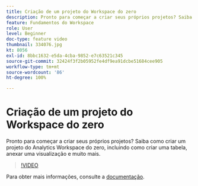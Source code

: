 ```yaml
---
title: Criação de um projeto do Workspace do zero
description: Pronto para começar a criar seus próprios projetos? Saiba como criar um projeto do Analytics Workspace do zero, incluindo como criar uma tabela, anexar uma visualização e muito mais.
feature: Fundamentos do Workspace
role: User
level: Beginner
doc-type: feature video
thumbnail: 334076.jpg
kt: 8056
exl-id: 8bbc1632-e5da-4cba-9852-e7c63521c345
source-git-commit: 32424f3f2b05952fe4df9ea91dcbe51684cee905
workflow-type: tm+mt
source-wordcount: '86'
ht-degree: 100%

---
```


# Criação de um projeto do Workspace do zero

Pronto para começar a criar seus próprios projetos? Saiba como criar um projeto do Analytics Workspace do zero, incluindo como criar uma tabela, anexar uma visualização e muito mais.

>[!VIDEO](https://video.tv.adobe.com/v/334076/?quality=12&learn=on)

Para obter mais informações, consulte a [documentação](https://experienceleague.adobe.com/docs/analytics/analyze/analysis-workspace/home.html?lang=pt-BR).
